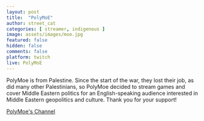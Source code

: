 ```yaml
---
layout: post
title:  "PolyMoE"
author: street_cat
categories: [ streamer, indigenous ]
image: assets/images/moe.jpg
featured: false
hidden: false
comments: false
platform: twitch
live: PolyMoE
---
```


PolyMoe is from Palestine. Since the start of the war, they lost their job, as did many other Palestinians, so PolyMoe decided to stream games and cover Middle Eastern politics for an English-speaking audience interested in Middle Eastern geopolitics and culture. Thank you for your support!

<a href="https://www.twitch.tv/polymoe">PolyMoe's Channel</a>
